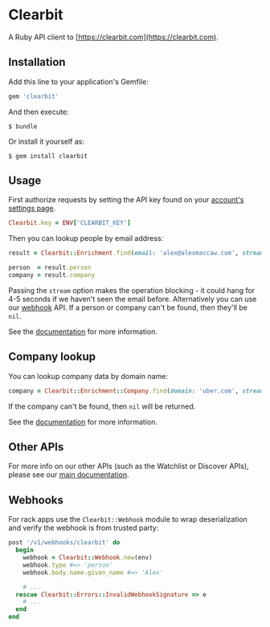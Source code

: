 # Clearbit

A Ruby API client to [https://clearbit.com](https://clearbit.com).

## Installation

Add this line to your application's Gemfile:

``` ruby
gem 'clearbit'
```

And then execute:

    $ bundle

Or install it yourself as:

    $ gem install clearbit

## Usage

First authorize requests by setting the API key found on your [account's settings page](https://clearbit.com/keys).

``` ruby
Clearbit.key = ENV['CLEARBIT_KEY']
```

Then you can lookup people by email address:

``` ruby
result = Clearbit::Enrichment.find(email: 'alex@alexmaccaw.com', stream: true)

person  = result.person
company = result.company
```

Passing the `stream` option makes the operation blocking - it could hang for 4-5 seconds if we haven't seen the email before. Alternatively you can use our [webhook](https://clearbit.com/docs#webhooks) API. If a person or company can't be found, then they'll be `nil`.

See the [documentation](https://clearbit.com/docs#person-api) for more information.

## Company lookup

You can lookup company data by domain name:

``` ruby
company = Clearbit::Enrichment::Company.find(domain: 'uber.com', stream: true)
```

If the company can't be found, then `nil` will be returned.

See the [documentation](https://clearbit.com/docs#company-api) for more information.

## Other APIs

For more info on our other APIs (such as the Watchlist or Discover APIs), please see our [main documentation](https://clearbit.com/docs).

## Webhooks

For rack apps use the `Clearbit::Webhook` module to wrap deserialization and verify the webhook is from trusted party:

``` ruby
post '/v1/webhooks/clearbit' do
  begin
    webhook = Clearbit::Webhook.new(env)
    webhook.type #=> 'person'
    webhook.body.name.given_name #=> 'Alex'

    # ...
  rescue Clearbit::Errors::InvalidWebhookSignature => e
    # ...
  end
end
```
